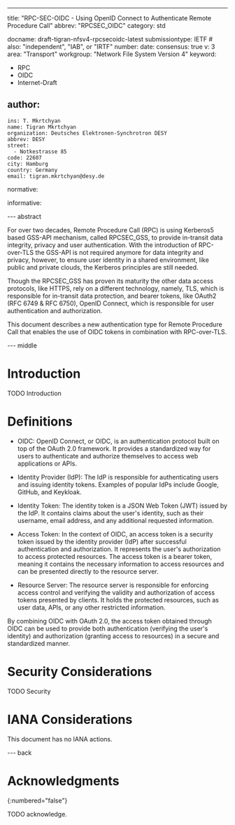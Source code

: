 ---
title: "RPC-SEC-OIDC - Using OpenID Connect to Authenticate Remote Procedure Call"
abbrev: "RPCSEC_OIDC"
category: std

docname: draft-tigran-nfsv4-rpcsecoidc-latest
submissiontype: IETF  # also: "independent", "IAB", or "IRTF"
number:
date:
consensus: true
v: 3
area: "Transport"
workgroup: "Network File System Version 4"
keyword:
 - RPC
 - OIDC
 - Internet-Draft

author:
 -
    ins: T. Mkrtchyan
    name: Tigran Mkrtchyan
    organization: Deutsches Elektronen-Synchrotron DESY
    abbrev: DESY
    street:
      - Notkestrasse 85
    code: 22607
    city: Hamburg
    country: Germany
    email: tigran.mkrtchyan@desy.de

normative:

informative:


--- abstract

For over two decades, Remote Procedure Call (RPC) is using Kerberos5 based GSS-API mechanism, called RPCSEC_GSS,
to provide in-transit data integrity, privacy and user authentication. With the introduction of RPC-over-TLS the
GSS-API is not required anymore for data integrity and privacy, however, to ensure user identity in a shared environment,
like public and private clouds, the Kerberos principles are still needed.

Though the RPCSEC_GSS has proven its maturity the other data access protocols, like HTTPS, rely on a different technology,
namely, TLS, which is responsible for in-transit data protection, and bearer tokens, like OAuth2 (RFC 6749 & RFC 6750), OpenID
Connect, which is responsible for user authentication and authorization.

This document describes a new authentication type for Remote Procedure Call that enables the use of OIDC tokens in combination with RPC-over-TLS.


--- middle

# Introduction

TODO Introduction


# Definitions

- OIDC: OpenID Connect, or OIDC, is an authentication protocol built on top of the OAuth 2.0 framework. It provides a standardized way for users to authenticate and authorize themselves to access web applications or APIs.

- Identity Provider (IdP): The IdP is responsible for authenticating users and issuing identity tokens. Examples of popular IdPs include Google, GitHub, and Keykloak.

- Identity Token: The identity token is a JSON Web Token (JWT) issued by the IdP. It contains claims about the user's identity, such as their username, email address, and any additional requested information.

- Access Token: In the context of OIDC, an access token is a security token issued by the identity provider (IdP) after successful authentication and authorization. It represents the user's authorization to access protected resources. The access token is a bearer token, meaning it contains the necessary information to access resources and can be presented directly to the resource server.

- Resource Server: The resource server is responsible for enforcing access control and verifying the validity and authorization of access tokens presented by clients. It holds the protected resources, such as user data, APIs, or any other restricted information.

By combining OIDC with OAuth 2.0, the access token obtained through OIDC can be used to provide both authentication (verifying the user's identity) and authorization (granting access to resources) in a secure and standardized manner.

# Security Considerations

TODO Security


# IANA Considerations

This document has no IANA actions.


--- back

# Acknowledgments
{:numbered="false"}

TODO acknowledge.
